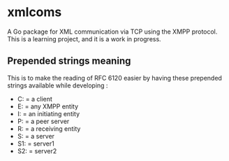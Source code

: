 # xmlcoms
A Go package for XML communication via TCP using the XMPP protocol.
This is a learning project, and it is a work in progress.

## Prepended strings meaning
This is to make the reading of RFC 6120 easier by having these
prepended strings available while developing :

- C: = a client
- E: = any XMPP entity
- I: = an initiating entity
- P: = a peer server
- R: = a receiving entity
- S: = a server
- S1: = server1
- S2: = server2
